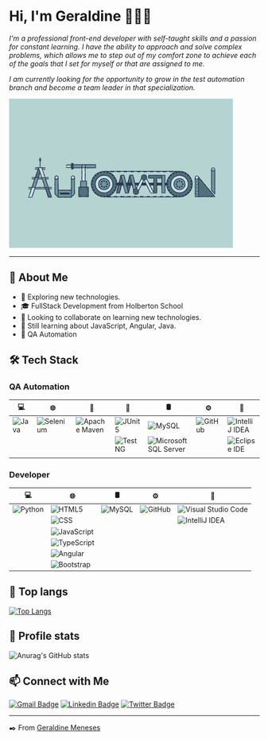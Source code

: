 # Hi, I'm Geraldine 👋🏻‍💻

 *I'm a professional front-end developer with self-taught skills and a passion for constant learning. I have the ability to approach and solve complex problems, which allows me to step out of my comfort zone to achieve each of the goals that I set for myself or that are assigned to me.*

 *I am currently looking for the opportunity to grow in the test automation branch and become a team leader in that specialization.*

<img src="./img/automation.gif" style="width:450px;">

 ***

## 💬  About Me
* 🔭   Exploring new technologies.
* 🎓   FullStack Development from Holberton School
* 👯   Looking to collaborate on learning new technologies.
* 🌱   Still learning about JavaScript, Angular, Java.
* 🤖 QA Automation

## 🛠  Tech Stack

### QA Automation

| 💻 | 🌐 | 👀 | 📖 | 🛢 | ⚙️ | 🔧 |
| ---|---|---|---| ---| ---	| ---|
|![Java](https://img.shields.io/badge/-Java-333333?style=flat)	|![Selenium](https://img.shields.io/badge/-Selenium-333333?style=flat&logo=selenium&logoColor=43B02A)|![Apache Maven](https://img.shields.io/badge/-Apache%20Maven-333333?style=flat&logo=apachemaven&logoColor=C71A36)	|![JUnit5](https://img.shields.io/badge/-JUnit5-333333?style=flat&logo=junit5&logoColor=25A162)|![MySQL](https://img.shields.io/badge/-MySQL-333333?style=flat&logo=mysql)|![GitHub](https://img.shields.io/badge/-GitHub-333333?style=flat&logo=github)	|![IntelliJ IDEA](https://img.shields.io/badge/-IntelliJ%20IDEA-333333?style=flat&logo=IntelliJ%20IDEA&logoColor=000&bg_color=000000)	|
|	|		|	|![TestNG](https://img.shields.io/badge/-TestNG-333333?style=flat)|![Microsoft SQL Server](https://img.shields.io/badge/-SQL%20Server-333333?style=flat&logo=microsoftsqlserver&logoColor=CC2927)	|	|![Eclipse IDE](https://img.shields.io/badge/-Eclipse%20IDE-333333?style=flat&logo=eclipseide&logoColor=525C86)|
|	|		|	|	 |		|	|		|

### Developer
| 💻 | 🌐 | 🛢 | ⚙️ | 🔧 |
| --- | --- | --- | --- | --- |
| ![Python](https://img.shields.io/badge/-Python-333333?style=flat&logo=python) | ![HTML5](https://img.shields.io/badge/-HTML5-333333?style=flat&logo=HTML5) | ![MySQL](https://img.shields.io/badge/-MySQL-333333?style=flat&logo=mysql) | ![GitHub](https://img.shields.io/badge/-GitHub-333333?style=flat&logo=github) | ![Visual Studio Code](https://img.shields.io/badge/-Visual%20Studio%20Code-333333?style=flat&logo=visual-studio-code&logoColor=007ACC) |
|  | ![CSS](https://img.shields.io/badge/-CSS-333333?style=flat&logo=CSS3&logoColor=1572B6) |  |  | ![IntelliJ IDEA](https://img.shields.io/badge/-IntelliJ%20IDEA-333333?style=flat&logo=IntelliJ%20IDEA&logoColor=000&bg_color=000000) |
|  | ![JavaScript](https://img.shields.io/badge/-JavaScript-333333?style=flat&logo=javascript) |  |  |  |
|  | ![TypeScript](https://img.shields.io/badge/-typescript-333333?style=flat&logo=typescript&logoColor=3178C6) |  |  |  |
|  | ![Angular](https://img.shields.io/badge/-angular-333333?style=flat&logo=angular&logoColor=DD0031) |  |  |  |
|  | ![Bootstrap](https://img.shields.io/badge/-Bootstrap-333333?style=flat&logo=bootstrap&logoColor=563D7C) |  |  |  |

## 👅 Top langs 
[![Top Langs](https://github-readme-stats.vercel.app/api/top-langs/?username=nitaly31&layout=compact&langs_count=8&theme=darcula&bg_color=00000000)](https://github.com/anuraghazra/github-readme-stats)

## 🎹 Profile stats
![Anurag's GitHub stats](https://github-readme-stats.vercel.app/api?username=nitaly31&show_icons=true&theme=darcula&bg_color=00000000)

## 📫 Connect with Me

[![Gmail Badge](https://img.shields.io/badge/-geraldine.nitaly@gmail.com-c14438?style=flat&logo=Gmail&logoColor=white)](mailto:geraldine.nitaly@gmail.com "Connect via Email")
[![Linkedin Badge](https://img.shields.io/badge/-Geraldine%20Meneses-0072b1?style=flat&logo=Linkedin&logoColor=white)](https://www.linkedin.com/in/geraldine-meneses/ "Connect on LinkedIn")
[![Twitter Badge](https://img.shields.io/badge/-@NitalyMeneses-00acee?style=flat&logo=Twitter&logoColor=white)](https://twitter.com/intent/follow?screen_name=NitalyMeneses "Follow on Twitter")

***
✒️ From [Geraldine Meneses](https://github.com/nitaly31)
